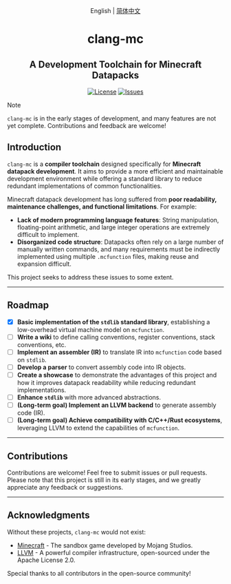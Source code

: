 <div align="center">

English | [简体中文](./README_CN.md)

# clang-mc

## A Development Toolchain for Minecraft Datapacks

[![License](https://img.shields.io/badge/license-Apache%202.0-blue.svg)](LICENSE)
[![Issues](https://img.shields.io/github/issues/xia-mc/clang-mc)](https://github.com/xia-mc/clang-mc/issues)

</div>

> [!NOTE]
> `clang-mc` is in the early stages of development, and many features are not yet complete. Contributions and feedback are welcome!

## Introduction

`clang-mc` is a **compiler toolchain** designed specifically for **Minecraft datapack development**. It aims to provide a more efficient and maintainable development environment while offering a standard library to reduce redundant implementations of common functionalities.

Minecraft datapack development has long suffered from **poor readability, maintenance challenges, and functional limitations**. For example:
- **Lack of modern programming language features**: String manipulation, floating-point arithmetic, and large integer operations are extremely difficult to implement.
- **Disorganized code structure**: Datapacks often rely on a large number of manually written commands, and many requirements must be indirectly implemented using multiple `.mcfunction` files, making reuse and expansion difficult.

This project seeks to address these issues to some extent.

---

## Roadmap

- [x] **Basic implementation of the `stdlib` standard library**, establishing a low-overhead virtual machine model on `mcfunction`.
- [ ] **Write a wiki** to define calling conventions, register conventions, stack conventions, etc.
- [ ] **Implement an assembler (IR)** to translate IR into `mcfunction` code based on `stdlib`.
- [ ] **Develop a parser** to convert assembly code into IR objects.
- [ ] **Create a showcase** to demonstrate the advantages of this project and how it improves datapack readability while reducing redundant implementations.
- [ ] **Enhance `stdlib`** with more advanced abstractions.
- [ ] **(Long-term goal) Implement an LLVM backend** to generate assembly code (IR).
- [ ] **(Long-term goal) Achieve compatibility with C/C++/Rust ecosystems**, leveraging LLVM to extend the capabilities of `mcfunction`.

---

## Contributions

Contributions are welcome! Feel free to submit issues or pull requests.  
Please note that this project is still in its early stages, and we greatly appreciate any feedback or suggestions.

---

## Acknowledgments

Without these projects, `clang-mc` would not exist:

- [Minecraft](https://www.minecraft.net) - The sandbox game developed by Mojang Studios.
- [LLVM](https://llvm.org) - A powerful compiler infrastructure, open-sourced under the Apache License 2.0.

Special thanks to all contributors in the open-source community!

